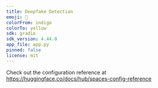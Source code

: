 ```yaml
---
title: Deepfake Detection
emoji: 🏃
colorFrom: indigo
colorTo: yellow
sdk: gradio
sdk_version: 4.44.0
app_file: app.py
pinned: false
license: mit
---
```


Check out the configuration reference at https://huggingface.co/docs/hub/spaces-config-reference
